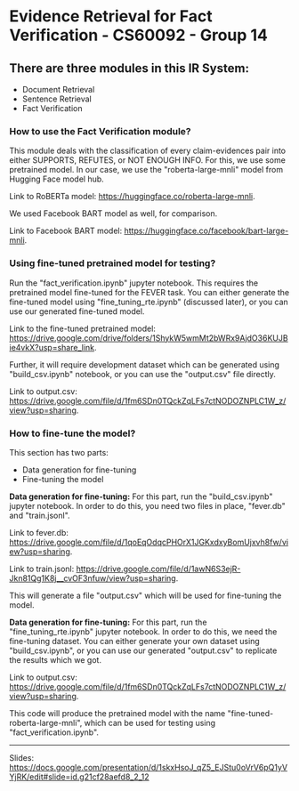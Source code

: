 # Evidence Retrieval for Fact Verification - CS60092 - Group 14

## There are three modules in this IR System:
* Document Retrieval
* Sentence Retrieval
* Fact Verification

### How to use the Fact Verification module?
This module deals with the classification of every claim-evidences pair into either SUPPORTS, REFUTES, or NOT ENOUGH INFO. For this, we use some pretrained model. In our case, we use the "roberta-large-mnli" model from Hugging Face model hub. 

Link to RoBERTa model: https://huggingface.co/roberta-large-mnli.

We used Facebook BART model as well, for comparison.

Link to Facebook BART model: https://huggingface.co/facebook/bart-large-mnli.

### Using fine-tuned pretrained model for testing?
Run the "fact_verification.ipynb" jupyter notebook. This requires the pretrained model fine-tuned for the FEVER task. You can either generate the fine-tuned model using "fine_tuning_rte.ipynb" (discussed later), or you can use our generated fine-tuned model.

Link to the fine-tuned pretrained model: https://drive.google.com/drive/folders/1ShykW5wmMt2bWRx9AjdO36KUJBie4vkX?usp=share_link.

Further, it will require development dataset which can be generated using "build_csv.ipynb" notebook, or you can use the "output.csv" file directly.

Link to output.csv: https://drive.google.com/file/d/1fm6SDn0TQckZqLFs7ctNODOZNPLC1W_z/view?usp=sharing.

### How to fine-tune the model?
This section has two parts:
* Data generation for fine-tuning
* Fine-tuning the  model

**Data generation for fine-tuning:**
For this part, run the "build_csv.ipynb" jupyter notebook. In order to do this, you need two files in place, "fever.db" and "train.jsonl".

Link to fever.db: https://drive.google.com/file/d/1qoEqOdqcPHOrX1JGKxdxyBomUjxvh8fw/view?usp=sharing.

Link to train.jsonl: https://drive.google.com/file/d/1awN6S3ejR-Jkn81Qg1K8j__cvOF3nfuw/view?usp=sharing.

This will generate a file "output.csv" which will be used for fine-tuning the model.

**Data generation for fine-tuning:**
For this part, run the "fine_tuning_rte.ipynb" jupyter notebook. In order to do this, we need the fine-tuning dataset. You can either generate your own dataset using "build_csv.ipynb", or you can use our generated "output.csv" to replicate the results which we got.

Link to output.csv: https://drive.google.com/file/d/1fm6SDn0TQckZqLFs7ctNODOZNPLC1W_z/view?usp=sharing.

This code will produce the pretrained model with the name "fine-tuned-roberta-large-mnli", which can be used for testing using "fact_verification.ipynb".

---

Slides:
https://docs.google.com/presentation/d/1skxHsoJ_qZ5_EJStu0oVrV6pQ1yVYjRK/edit#slide=id.g21cf28aefd8_2_12

